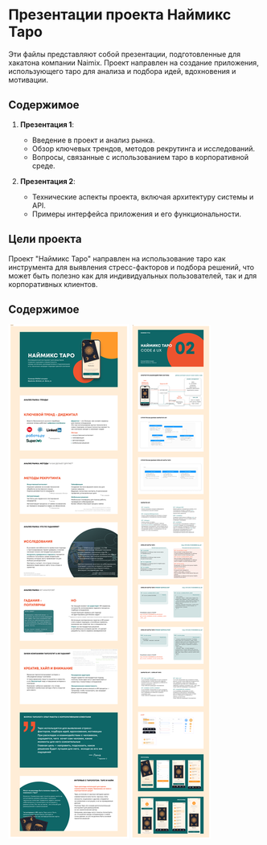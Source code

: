# Презентации проекта Наймикс Таро

Эти файлы представляют собой презентации, подготовленные для хакатона компании Naimix. Проект направлен на создание приложения, использующего таро для анализа и подбора идей, вдохновения и мотивации.

## Содержимое

1. **Презентация 1**:
   - Введение в проект и анализ рынка.
   - Обзор ключевых трендов, методов рекрутинга и исследований.
   - Вопросы, связанные с использованием таро в корпоративной среде.

2. **Презентация 2**:
   - Технические аспекты проекта, включая архитектуру системы и API.
   - Примеры интерфейса приложения и его функциональности.

## Цели проекта

Проект "Наймикс Таро" направлен на использование таро как инструмента для выявления стресс-факторов и подбора решений, что может быть полезно как для индивидуальных пользователей, так и для корпоративных клиентов.

## Содержимое

![Презентация 1](research.png) 
![Презентация 2](tech.png) 